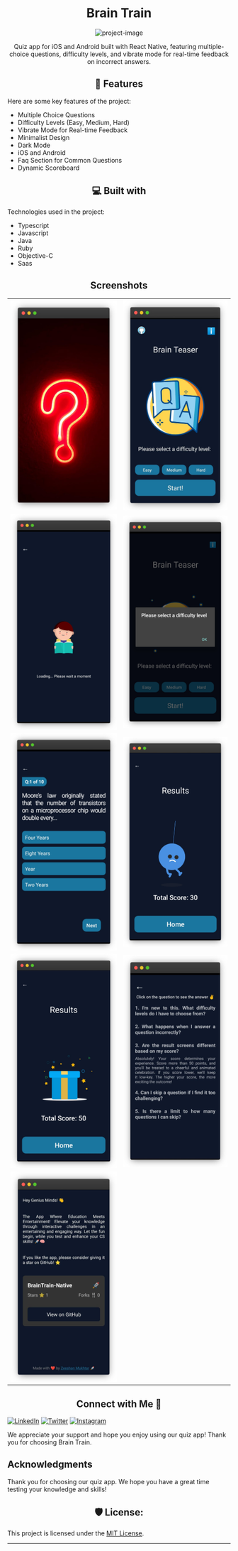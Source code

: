 <h1 align="center" id="title">Brain Train</h1>

<p align="center"><img src="https://repository-images.githubusercontent.com/182525249/aadd7a80-54fe-11eb-9872-ccd06b8789b6" alt="project-image"></p>

<p align="center">Quiz app for iOS and Android built with React Native, featuring multiple-choice questions, difficulty levels, and vibrate mode for real-time feedback on incorrect answers.</p>

<h2 align="center">🧐 Features</h2>

Here are some key features of the project:

- Multiple Choice Questions
- Difficulty Levels (Easy, Medium, Hard)
- Vibrate Mode for Real-time Feedback
- Minimalist Design
- Dark Mode
- iOS and Android
- Faq Section for Common Questions
- Dynamic Scoreboard

<h2 align="center">💻 Built with</h2>

Technologies used in the project:

- Typescript
- Javascript
- Java
- Ruby
- Objective-C
- Saas

<h2 align="center">Screenshots</h2>

<p align="center">
  <table>
    <tr>
      <td align="center"><img src="./assets/Output/splash.png" alt="splash Scren"></td>
      <td align="center"><img src="./assets/Output/home.png" alt="Home"></td>
    </tr>
       <tr>
      <td align="center"><img src="assets/Output/loading.png" alt="Loading"></td>
      <td align="center"><img src="./assets/Output/error.png" alt="Error"></td>
    </tr>
    <tr>
      <td align="center"><img src="assets/Output/mcqs.png" alt="MCQs"></td>
      <td align="center"><img src="assets/Output/fail.png" alt="Fail"></td>
    </tr>
    <tr>
      <td align="center"><img src="assets/Output/pass.png" alt="Pass"></td>
      <td align="center"><img src="assets/Output/faqs.png" alt="FAQs"></td>
    </tr>
    <tr>
      <td align="center"><img src="assets/Output/about.png" alt="Pass"></td>
    </tr>

  </table>
</p>

<h2 align="center"> Connect with Me 👋</h2>

[![LinkedIn](https://img.shields.io/badge/linkedin-0A66C2?style=for-the-badge&logo=linkedin&logoColor=white)](https://twitter.com/ZeshanMukhtar01)
[![Twitter](https://img.shields.io/badge/twitter-1DA1F2?style=for-the-badge&logo=twitter&logoColor=white)](https://twitter.com/ZeshanMukhtar01)
[![Instagram](https://img.shields.io/badge/Instagram-E4405F?style=for-the-badge&logo=instagram&logoColor=white)](https://www.instagram.com/zeshanmukhtar01/)

We appreciate your support and hope you enjoy using our quiz app! Thank you for choosing Brain Train.

## Acknowledgments

Thank you for choosing our quiz app. We hope you have a great time testing your knowledge and skills!

<h2 align="center">🛡️ License:</h2>

This project is licensed under the [MIT License](/LICENSE).

---
